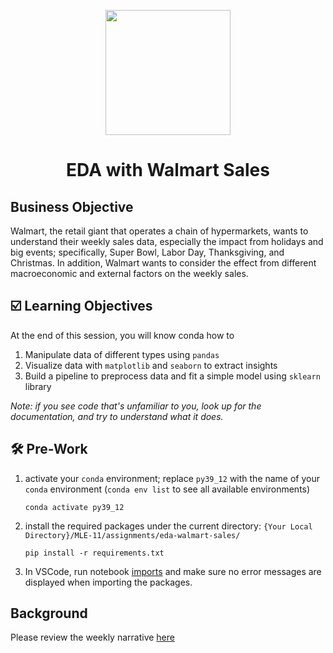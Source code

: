 <p align = "center" draggable=”false” ><img src="https://user-images.githubusercontent.com/37101144/161836199-fdb0219d-0361-4988-bf26-48b0fad160a3.png"
     width="200px"
     height="auto"/>
</p>

# <h1 align="center" id="heading">EDA with Walmart Sales</h1>

## Business Objective

Walmart, the retail giant that operates a chain of hypermarkets, wants to understand their weekly sales data, especially the impact from holidays and big events; specifically, Super Bowl, Labor Day, Thanksgiving, and Christmas. In addition, Walmart wants to consider the effect from different macroeconomic and external factors on the weekly sales.

##  ☑️ Learning Objectives

At the end of this session, you will know conda how to

1. Manipulate data of different types using `pandas`
2. Visualize data with `matplotlib` and `seaborn` to extract insights 
3. Build a pipeline to preprocess data and fit a simple model using `sklearn` library

*Note: if you see code that's unfamiliar to you, look up for the documentation, and try to understand what it does.*

## :hammer_and_wrench: Pre-Work

1. activate your `conda` environment; replace `py39_12` with the name of your `conda` environment (`conda env list` to see all available environments)
    ```
    conda activate py39_12
    ```
2. install the required packages under the current directory: `{Your Local Directory}/MLE-11/assignments/eda-walmart-sales/`
    ```
    pip install -r requirements.txt
    ```

3. In VSCode, run notebook [imports](nb/imports.ipynb) and make sure no error messages are displayed when importing the packages. 

## Background
Please review the weekly narrative [here](https://great-yamamomo-5c3.notion.site/Week-4-Data-Engineering-bb69ceca862846b7b25caacce0233530)

